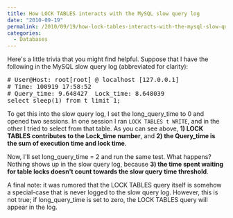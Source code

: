 ```yaml
---
title: How LOCK TABLES interacts with the MySQL slow query log
date: "2010-09-19"
permalink: /2010/09/19/how-lock-tables-interacts-with-the-mysql-slow-query-log/
categories:
  - Databases
---
```

Here's a little trivia that you might find helpful. Suppose that I have the following in the MySQL slow query log (abbreviated for clarity):

<pre>
# User@Host: root[root] @ localhost [127.0.0.1]
# Time: 100919 17:58:52
# Query_time: 9.648427  Lock_time: 8.648039
select sleep(1) from t limit 1;
</pre> 
To get this into the slow query log, I set the long\_query\_time to 0 and opened two sessions. In one session I ran `LOCK TABLES t WRITE`, and in the other I tried to select from that table. As you can see above, **1) LOCK TABLES contributes to the Lock_time number**, and **2) the Query_time is the sum of execution time and lock time**.

Now, I'll set long\_query\_time = 2 and run the same test. What happens? Nothing shows up in the slow query log, because **3) the time spent waiting for table locks doesn't count towards the slow query time threshold**.

A final note: it was rumored that the LOCK TABLES query itself is somehow a special-case that is never logged to the slow query log. However, this is not true; if long\_query\_time is set to zero, the LOCK TABLES query will appear in the log.
